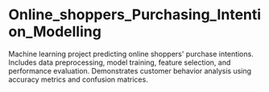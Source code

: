 # Online_shoppers_Purchasing_Intention_Modelling
Machine learning project predicting online shoppers' purchase intentions. Includes data preprocessing, model training, feature selection, and performance evaluation. Demonstrates customer behavior analysis using accuracy metrics and confusion matrices.
